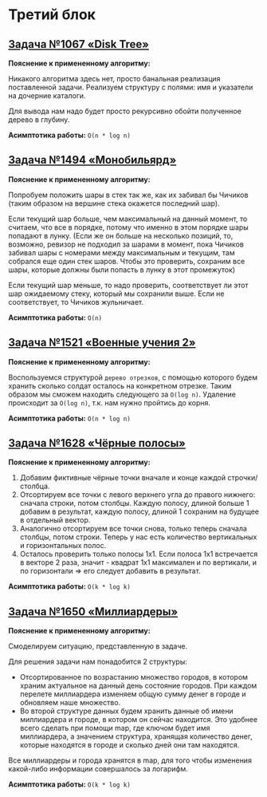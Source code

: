 # Третий блок

## [Задача №1067 «Disk Tree»](P3212_AAnischenko_1067.cpp)

**Пояснение к примененному алгоритму:** 

Никакого алгоритма здесь нет, просто банальная реализация поставленной задачи. 
Реализуем структуру с полями: имя и указатели на дочерние каталоги. 

Для вывода нам надо будет просто рекурсивно обойти полученное дерево в глубину.

**Асимптотика работы:** `O(n * log n)`

## [Задача №1494 «Монобильярд»](P3212_AAnischenko_1494.cpp)

**Пояснение к примененному алгоритму:** 

Попробуем положить шары в стек так же, как их забивал бы Чичиков (таким образом на вершине стека окажется последний шар).

Если текущий шар больше, чем максимальный на данный момент, то считаем, что все в порядке, 
потому что именно в этом порядке шары попадают в лунку. (Если же он больше на несколько позиций, то, возможно, 
ревизор не подходил за шарами в момент, пока Чичиков забивал шары с номерами между максимальным и текущим, там собрался еще один стек шаров. 
Чтобы это проверить, сохраним все шары, которые должны были попасть в лунку в этот промежуток)

Если текущий шар меньше, то надо проверить, соответствует ли этот шар ожидаемому стеку, который мы сохранили выше. 
Если не соответствует, то Чичиков жульничает.

**Асимптотика работы:** `O(n)`

## [Задача №1521 «Военные учения 2»](P3212_AAnischenko_1521.cpp)

**Пояснение к примененному алгоритму:** 

Воспользуемся структурой `дерево отрезков`, с помощью которого будем хранить сколько солдат осталось на конкретном отрезке. 
Таким образом мы сможем находить следующего за `O(log n)`. Удаление происходит за `O(log n)`, т.к. нам нужно пройтись до корня.

**Асимптотика работы:** `O(n * log n)`

## [Задача №1628 «Чёрные полосы»](P3212_AAnischenko_1628.cpp)

**Пояснение к примененному алгоритму:**

1) Добавим фиктивные чёрные точки вначале и конце каждой строчки/столбца.
2) Отсортируем все точки с левого верхнего угла до правого нижнего: сначала строки, потом столбцы. 
Каждую полосу, длиной больше 1 добавим в результат, каждую полосу, длиной 1 сохраним на будущее в отдельный вектор.
3) Аналогично отсортируем все точки снова, только теперь сначала столбцы, потом строки. 
Теперь у нас есть количество вертикальных и горизонтальных полос.
4) Осталось проверить только полосы 1х1. Если полоса 1х1 встречается в векторе 2 раза, значит - квадрат 1х1 максимален
 и по вертикали, и по горизонтали => его следует добавить в результат.

**Асимптотика работы:** `O(k * log k)`

## [Задача №1650 «Миллиардеры»](P3212_AAnischenko_1650.cpp)

**Пояснение к примененному алгоритму:**

Смоделируем ситуацию, представленную в задаче.

Для решения задачи нам понадобится 2 структуры:
* Отсортированное по возрастанию множество городов, в котором храним актуальное на данный день состояние городов. 
  При каждом перелете миллиардера изменяем общую сумму денег в городе и обновляем наше множество.
* Во второй структуре данных будем хранить данные об имени миллиардера и городе, в котором он сейчас находится. 
  Это удобнее всего сделать при помощи map, где ключом будет имя миллиардера, а значением структура, хранящая количество денег, которые находятся в городе и сколько дней они там находятся.   

Все миллиардеры и города хранятся в map, для того чтобы изменения какой-либо информации совершалось за логарифм.

**Асимптотика работы:** `O(k * log k)`
